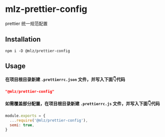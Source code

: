 
# mlz-prettier-config

prettier 统一规范配置

## Installation

`npm i -D @mlz/prettier-config`

## Usage

#### 在项目根目录新建 `.prettierrc.json` 文件，并写入下面👇代码

```json
"@mlz/prettier-config"
```

#### 如需覆盖部分配置，在项目根目录新建 `.prettierrc.js` 文件，并写入下面👇代码

```js
module.exports = {
  ...require('@mlz/prettier-config'),
  semi: true,
}
```
